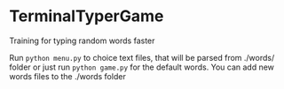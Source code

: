 # TerminalTyperGame
Training for typing random words faster

Run `python menu.py` to choice text files, that will be parsed from ./words/ folder 
or just run `python game.py` for the default words.
You can add new words files to the ./words folder
